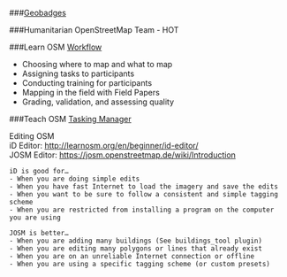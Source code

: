 ###[Geobadges](http://geobadges.org/#!/enterprise)  

###Humanitarian OpenStreetMap Team - HOT  


###Learn OSM
[Workflow](http://teachosm.org/en/workflow/workflow1) 
- Choosing where to map and what to map
- Assigning tasks to participants
- Conducting training for participants
- Mapping in the field with Field Papers
- Grading, validation, and assessing quality
 

###Teach OSM
[Tasking Manager](http://learnosm.org/en/coordination/tasking-manager/) 

Editing OSM  
iD Editor: http://learnosm.org/en/beginner/id-editor/  
JOSM Editor: https://josm.openstreetmap.de/wiki/Introduction  

    iD is good for…  
    - When you are doing simple edits
    - When you have fast Internet to load the imagery and save the edits
    - When you want to be sure to follow a consistent and simple tagging scheme
    - When you are restricted from installing a program on the computer you are using  

    JOSM is better…  
    - When you are adding many buildings (See buildings_tool plugin)
    - When you are editing many polygons or lines that already exist
    - When you are on an unreliable Internet connection or offline
    - When you are using a specific tagging scheme (or custom presets)



